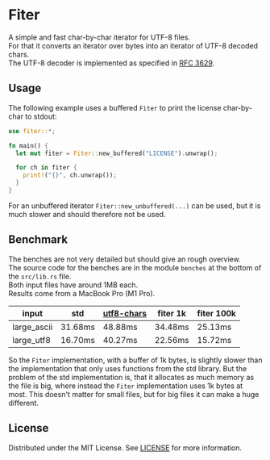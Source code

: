 <!-- PROJECT NAME -->
# Fiter

A simple and fast char-by-char iterator for UTF-8 files.  
For that it converts an iterator over bytes into an iterator of UTF-8 decoded chars.  
The UTF-8 decoder is implemented as specified in [RFC 3629](https://datatracker.ietf.org/doc/html/rfc3629).



<!-- USAGE EXAMPLES -->
## Usage

The following example uses a buffered `Fiter` to print the license char-by-char to stdout:
```rust
use fiter::*;

fn main() {
  let mut fiter = Fiter::new_buffered("LICENSE").unwrap();

  for ch in fiter {
    print!("{}", ch.unwrap());
  }
}
```

For an unbuffered iterator `Fiter::new_unbuffered(...)` can be used, but it is much slower and should therefore not be used.



<!-- BENCHMARK -->
## Benchmark

The benches are not very detailed but should give an rough overview.  
The source code for the benches are in the module `benches` at the bottom of the `src/lib.rs` file.  
Both input files have around 1MB each.  
Results come from a MacBook Pro (M1 Pro).  

| input       | std      | [utf8-chars](github.com/A1-Triard/utf8-chars) | fiter 1k | fiter 100k |
|-------------|----------|--------------|---------|-----------|
| large_ascii | 31.68ms  | 48.88ms      | 34.48ms | 25.13ms   |
| large_utf8  | 16.70ms  | 40.27ms      | 22.56ms | 15.72ms   |

So the `Fiter` implementation, with a buffer of 1k bytes, is slightly slower than the implementation that only uses functions from the std library.
But the problem of the std implementation is, that it allocates as much memory as the file is big, where instead the `Fiter` implementation uses 1k bytes at most.
This doesn't matter for small files, but for big files it can make a huge different.



<!-- LICENSE -->
## License

Distributed under the MIT License. See [LICENSE](LICENSE) for more information.
